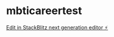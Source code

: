 # mbticareertest

[Edit in StackBlitz next generation editor ⚡️](https://stackblitz.com/~/github.com/masayasusuzuki/mbticareertest)